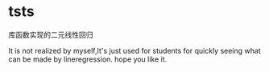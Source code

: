 # tsts
库函数实现的二元线性回归

It is not realized by myself,It's just used for students for quickly seeing what can be made by lineregression.
hope you like it.
